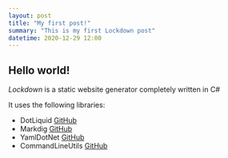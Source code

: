 ```yaml
---
layout: post
title: "My first post!"
summary: "This is my first Lockdown post"
datetime: 2020-12-29 12:00
---
```


## Hello world!

*Lockdown* is a static website generator completely written in C#  

It uses the following libraries:  

 - DotLiquid [GitHub](https://github.com/dotliquid/dotliquid)
 - Markdig [GitHub](https://github.com/lunet-io/markdig)  
 - YamlDotNet [GitHub](https://github.com/aaubry/YamlDotNet)  
 - CommandLineUtils [GitHub](https://github.com/natemcmaster/CommandLineUtils)
